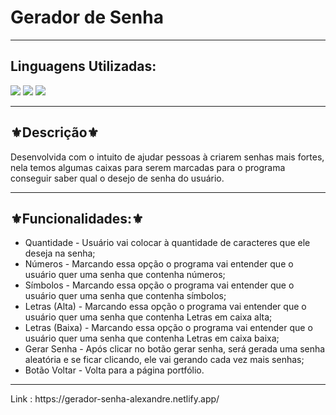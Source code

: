<h1>Gerador de Senha</h1>
<hr>
<h2>Linguagens Utilizadas:</h2>

<div style="display: inline_block">
  <img src="https://img.shields.io/badge/HTML5-E34F26?style=for-the-badge&logo=html5&logoColor=white"></img> 
  <img src="https://img.shields.io/badge/CSS3-1572B6?style=for-the-badge&logo=css3&logoColor=white"></img>
  <img src="https://img.shields.io/badge/JavaScript-F7DF1E?style=for-the-badge&logo=javascript&logoColor=black"></img>
 
 
</div>



<hr>
<h2>⚜️Descrição⚜️</h2>
<p>Desenvolvida com o intuito de ajudar pessoas à criarem senhas mais fortes, nela temos algumas caixas para serem marcadas para o programa conseguir saber qual o desejo de senha do usuário. </p>
<hr>
<h2>⚜️Funcionalidades:⚜️</h2>
<ul>
<li>Quantidade - Usuário vai colocar à quantidade de caracteres que ele deseja na senha;</li>
<li>Números - Marcando essa opção o programa vai entender que o usuário quer uma senha que contenha números;</li>
<li>Símbolos - Marcando essa opção o programa vai entender que o usuário quer uma senha que contenha símbolos;</li>
<li>Letras (Alta) - Marcando essa opção o programa vai entender que o usuário quer uma senha que contenha Letras em caixa alta;</li>
<li>Letras (Baixa) - Marcando essa opção o programa vai entender que o usuário quer uma senha que contenha Letras em caixa baixa;</li>
 <li>Gerar Senha - Após clicar no botão gerar senha, será gerada uma senha aleatória e se ficar clicando, ele vai gerando cada vez mais senhas;</li>
<li>Botão Voltar - Volta para a página portfólio.</li>
</ul>
<hr>
Link : https://gerador-senha-alexandre.netlify.app/

